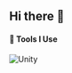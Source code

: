 ## Hi there 👋

#### 🔧 Tools I Use

![Unity](https://img.shields.io/badge/unity-%23000000.svg?&style=for-the-badge&logo=unity&logoColor=white)

